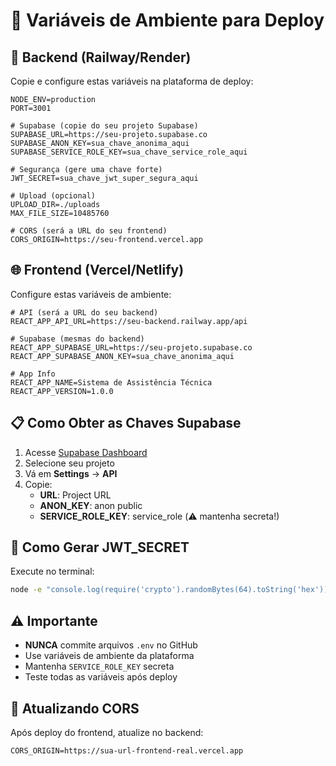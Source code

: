 # 🔧 Variáveis de Ambiente para Deploy

## 🔧 Backend (Railway/Render)

Copie e configure estas variáveis na plataforma de deploy:

```env
NODE_ENV=production
PORT=3001

# Supabase (copie do seu projeto Supabase)
SUPABASE_URL=https://seu-projeto.supabase.co
SUPABASE_ANON_KEY=sua_chave_anonima_aqui
SUPABASE_SERVICE_ROLE_KEY=sua_chave_service_role_aqui

# Segurança (gere uma chave forte)
JWT_SECRET=sua_chave_jwt_super_segura_aqui

# Upload (opcional)
UPLOAD_DIR=./uploads
MAX_FILE_SIZE=10485760

# CORS (será a URL do seu frontend)
CORS_ORIGIN=https://seu-frontend.vercel.app
```

## 🌐 Frontend (Vercel/Netlify)

Configure estas variáveis de ambiente:

```env
# API (será a URL do seu backend)
REACT_APP_API_URL=https://seu-backend.railway.app/api

# Supabase (mesmas do backend)
REACT_APP_SUPABASE_URL=https://seu-projeto.supabase.co
REACT_APP_SUPABASE_ANON_KEY=sua_chave_anonima_aqui

# App Info
REACT_APP_NAME=Sistema de Assistência Técnica
REACT_APP_VERSION=1.0.0
```

## 📋 Como Obter as Chaves Supabase

1. Acesse [Supabase Dashboard](https://app.supabase.com)
2. Selecione seu projeto
3. Vá em **Settings** → **API**
4. Copie:
   - **URL**: Project URL
   - **ANON_KEY**: anon public
   - **SERVICE_ROLE_KEY**: service_role (⚠️ mantenha secreta!)

## 🔐 Como Gerar JWT_SECRET

Execute no terminal:
```bash
node -e "console.log(require('crypto').randomBytes(64).toString('hex'))"
```

## ⚠️ Importante

- **NUNCA** commite arquivos `.env` no GitHub
- Use variáveis de ambiente da plataforma
- Mantenha `SERVICE_ROLE_KEY` secreta
- Teste todas as variáveis após deploy

## 🔄 Atualizando CORS

Após deploy do frontend, atualize no backend:
```env
CORS_ORIGIN=https://sua-url-frontend-real.vercel.app
```